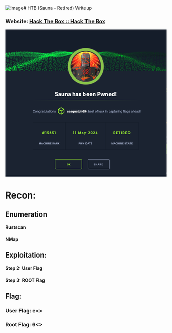 ![image](https://github.com/deannreid/CTF-Writeups/assets/5481657/ab6e036c-e08b-4c51-b964-29fc097547d7)# HTB (Sauna - Retired) Writeup
### Website: [Hack The Box :: Hack The Box](https://app.hackthebox.com/machines/229)

![](https://github.com/deannreid/CTF-Writeups/blob/main/HackTheBox/Retired/Easy/Sauna/images/Pasted%20image%2020240518231146.png?raw=true)


# Recon:
## Enumeration
#### Rustscan
#### NMap

## Exploitation:
#### Step 2: User Flag

#### Step 3: ROOT Flag

## Flag: 
### User Flag: e<<Snip>>
### Root Flag: 6<<Snip>>
